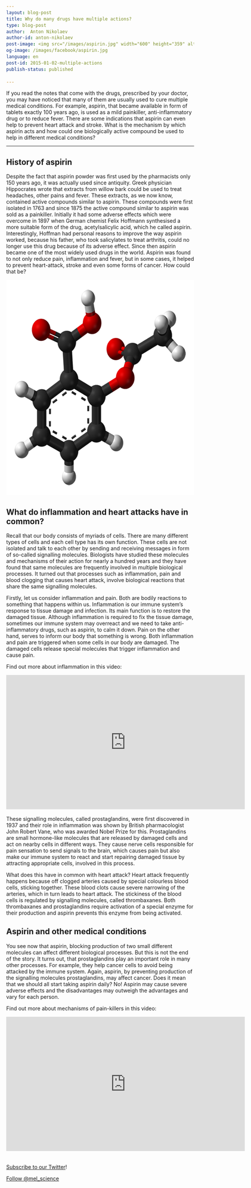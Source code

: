 ```yaml
---
layout: blog-post
title: Why do many drugs have multiple actions?
type: blog-post
author:  Anton Nikolaev
author-id: anton-nikolaev
post-image: <img src="/images/aspirin.jpg" width="600" height="359" alt="Aspirin">
og-image: /images/facebook/aspirin.jpg
language: en
post-id: 2015-01-02-multiple-actions
publish-status: published

---
```

If you read the notes that come with the drugs, prescribed by your doctor, you may have noticed that many of them are usually used to cure multiple medical conditions. For example, aspirin, that became available in form of tablets exactly 100 years ago, is used as a mild painkiller, anti-inflammatory drug or to reduce fever. There are some indications that aspirin can even help to prevent heart attack and stroke. What is the mechanism by which aspirin acts and how could one biologically active compound be used to help in different medical conditions?
<!-- more -->

---

## History of aspirin

Despite the fact that aspirin powder was first used by the pharmacists only 150 years ago, it was actually used since antiquity. Greek physician Hippocrates wrote that extracts from willow bark could be used to treat headaches, other pains and fever. These extracts, as we now know, contained active compounds similar to aspirin. These compounds were first isolated in 1763 and since 1875 the active compound similar to aspirin was sold as a painkiller. Initially it had some adverse effects which were overcome in 1897 when German chemist Felix Hoffmann synthesised a more suitable form of the drug, acetylsalicylic acid, which he called aspirin. Interestingly, Hoffman had personal reasons to improve the way aspirin worked, because his father, who took salicylates to treat arthritis, could no longer use this drug because of its adverse effect. Since then aspirin became one of the most widely used drugs in the world. Aspirin was found to not only reduce pain, inflammation and fever, but in some cases, it helped to prevent heart-attack, stroke and even some forms of cancer. How could that be?

<img src="/images/aspirin.png" width="600" height="577" alt="Molecule of aspirin">

## What do inflammation and heart attacks have in common?

Recall that our body consists of myriads of cells. There are many different types of cells and each cell type has its own function. These cells are not isolated and talk to each other by sending and receiving messages in form of so-called signalling molecules.  Biologists have studied these molecules and mechanisms of their action for nearly a hundred years and they have found that same molecules are frequently involved in multiple biological processes. It turned out that processes such as inflammation, pain and blood clogging that causes heart attack, involve biological reactions that share the same signalling molecules. 

Firstly, let us consider inflammation and pain. Both are bodily reactions to something that happens within us. Inflammation is our immune system’s response to tissue damage and infection. Its main function is to restore the damaged tissue. Although inflammation is required to fix the tissue damage, sometimes our immune system may overreact and we need to take anti-inflammatory drugs, such as aspirin, to calm it down. Pain on the other hand, serves to inform our body that something is wrong. Both inflammation and pain are triggered when some cells in our body are damaged. The damaged cells release special molecules that trigger inflammation and cause pain. 

Find out more about inflammation in this video:

<iframe width="640" height="360" src="http://www.youtube.com/embed/426PDam1ey4?rel=0" frameborder="0" allowfullscreen></iframe>
<br>

These signalling molecules, called prostaglandins, were first discovered in 1937 and their role in inflammation was shown by British pharmacologist John Robert Vane, who was awarded Nobel Prize for this. Prostaglandins are small hormone-like molecules that are released by damaged cells and act on nearby cells in different ways. They cause nerve cells responsible for pain sensation to send signals to the brain, which causes pain but also make our immune system to react and start repairing damaged tissue by attracting appropriate cells, involved in this process. 

What does this have in common with heart attack? Heart attack frequently happens because off clogged arteries caused by special colourless blood cells, sticking together. These blood clots cause severe narrowing of the arteries, which in turn leads to heart attack. The stickiness of the blood cells is regulated by signalling molecules, called thrombaxanes. Both thrombaxanes and prostaglandins require activation of a special enzyme for their production and aspirin prevents this enzyme from being activated.

## Aspirin and other medical conditions

You see now that aspirin, blocking production of two small different molecules can affect different biological processes. But this is not the end of the story. It turns out, that prostaglandins play an important role in many other processes. For example, they help cancer cells to avoid being attacked by the immune system. Again, aspirin, by preventing production of the signalling molecules prostaglandins, may affect cancer. 
Does it mean that we should all start taking aspirin daily? No! Aspirin may cause severe adverse effects and the disadvantages may outweigh the advantages and vary for each person. 

Find out more about mechanisms of pain-killers in this video:

<iframe width="640" height="360" src="http://www.youtube.com/embed/9mcuIc5O-DE?rel=0" frameborder="0" allowfullscreen></iframe>
<br>

<br/>

<a href="https://twitter.com/mel_science">Subscribe to our Twitter</a>!

<!-- Begin Twitter follow -->
<a href="https://twitter.com/mel_science" class="twitter-follow-button" data-show-count="false" data-size="large">Follow @mel_science</a>
<script>!function(d,s,id){var js,fjs=d.getElementsByTagName(s)[0],p=/^http:/.test(d.location)?'http':'https';if(!d.getElementById(id)){js=d.createElement(s);js.id=id;js.src=p+'://platform.twitter.com/widgets.js';fjs.parentNode.insertBefore(js,fjs);}}(document, 'script', 'twitter-wjs');</script>
<!-- End Twitter follow -->
